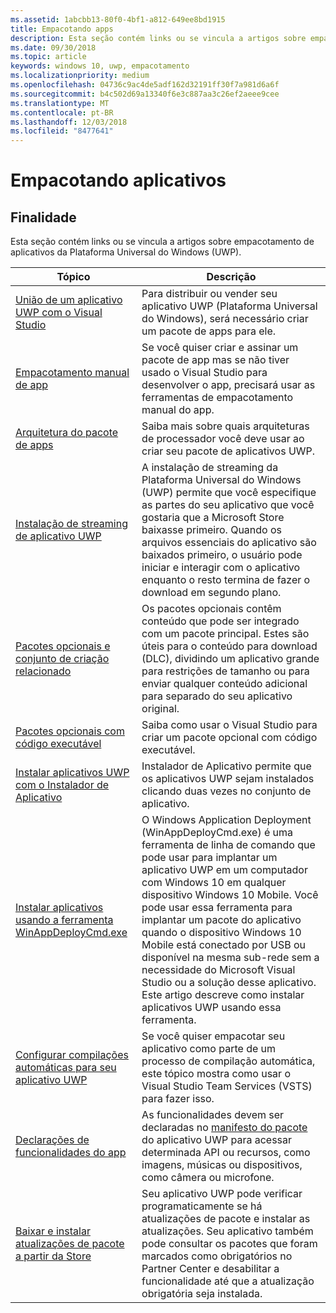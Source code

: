 ```yaml
---
ms.assetid: 1abcbb13-80f0-4bf1-a812-649ee8bd1915
title: Empacotando apps
description: Esta seção contém links ou se vincula a artigos sobre empacotamento de aplicativos da Plataforma Universal do Windows (UWP).
ms.date: 09/30/2018
ms.topic: article
keywords: windows 10, uwp, empacotamento
ms.localizationpriority: medium
ms.openlocfilehash: 04736c9ac4de5adf162d32191ff30f7a981d6a6f
ms.sourcegitcommit: b4c502d69a13340f6e3c887aa3c26ef2aeee9cee
ms.translationtype: MT
ms.contentlocale: pt-BR
ms.lasthandoff: 12/03/2018
ms.locfileid: "8477641"
---
```

# <a name="packaging-apps"></a>Empacotando aplicativos


## <a name="purpose"></a>Finalidade

Esta seção contém links ou se vincula a artigos sobre empacotamento de aplicativos da Plataforma Universal do Windows (UWP).

| Tópico | Descrição |
|-------|-------------|
| [União de um aplicativo UWP com o Visual Studio](packaging-uwp-apps.md) | Para distribuir ou vender seu aplicativo UWP (Plataforma Universal do Windows), será necessário criar um pacote de apps para ele. |
| [Empacotamento manual de app](manual-packaging-root.md) | Se você quiser criar e assinar um pacote de app mas se não tiver usado o Visual Studio para desenvolver o app, precisará usar as ferramentas de empacotamento manual do app. |
| [Arquitetura do pacote de apps](device-architecture.md) | Saiba mais sobre quais arquiteturas de processador você deve usar ao criar seu pacote de aplicativos UWP. |
| [Instalação de streaming de aplicativo UWP](streaming-install.md) | A instalação de streaming da Plataforma Universal do Windows (UWP) permite que você especifique as partes do seu aplicativo que você gostaria que a Microsoft Store baixasse primeiro. Quando os arquivos essenciais do aplicativo são baixados primeiro, o usuário pode iniciar e interagir com o aplicativo enquanto o resto termina de fazer o download em segundo plano. |
| [Pacotes opcionais e conjunto de criação relacionado](optional-packages.md) | Os pacotes opcionais contêm conteúdo que pode ser integrado com um pacote principal. Estes são úteis para o conteúdo para download (DLC), dividindo um aplicativo grande para restrições de tamanho ou para enviar qualquer conteúdo adicional para separado do seu aplicativo original. |
| [Pacotes opcionais com código executável](optional-packages-with-executable-code.md) | Saiba como usar o Visual Studio para criar um pacote opcional com código executável. |
| [Instalar aplicativos UWP com o Instalador de Aplicativo](appinstaller-root.md) | Instalador de Aplicativo permite que os aplicativos UWP sejam instalados clicando duas vezes no conjunto de aplicativo. |
| [Instalar aplicativos usando a ferramenta WinAppDeployCmd.exe](install-universal-windows-apps-with-the-winappdeploycmd-tool.md) | O Windows Application Deployment (WinAppDeployCmd.exe) é uma ferramenta de linha de comando que pode usar para implantar um aplicativo UWP em um computador com Windows 10 em qualquer dispositivo Windows 10 Mobile. Você pode usar essa ferramenta para implantar um pacote do aplicativo quando o dispositivo Windows 10 Mobile está conectado por USB ou disponível na mesma sub-rede sem a necessidade do Microsoft Visual Studio ou a solução desse aplicativo. Este artigo descreve como instalar aplicativos UWP usando essa ferramenta. |
| [Configurar compilações automáticas para seu aplicativo UWP](auto-build-package-uwp-apps.md) | Se você quiser empacotar seu aplicativo como parte de um processo de compilação automática, este tópico mostra como usar o Visual Studio Team Services (VSTS) para fazer isso. |
| [Declarações de funcionalidades do app](app-capability-declarations.md) | As funcionalidades devem ser declaradas no [manifesto do pacote](https://msdn.microsoft.com/library/windows/apps/BR211474) do aplicativo UWP para acessar determinada API ou recursos, como imagens, músicas ou dispositivos, como câmera ou microfone. |
| [Baixar e instalar atualizações de pacote a partir da Store](self-install-package-updates.md) | Seu aplicativo UWP pode verificar programaticamente se há atualizações de pacote e instalar as atualizações. Seu aplicativo também pode consultar os pacotes que foram marcados como obrigatórios no Partner Center e desabilitar a funcionalidade até que a atualização obrigatória seja instalada.  |
